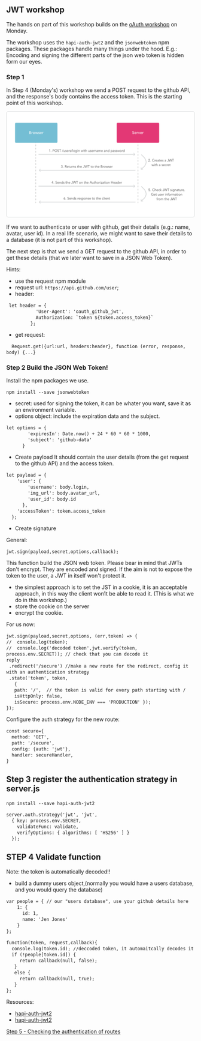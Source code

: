 ## JWT workshop


The hands on part of this workshop builds on the [oAuth workshop](https://github.com/foundersandcoders/oauth) on Monday.  


The workshop uses the ```hapi-auth-jwt2``` and the ```jsonwebtoken``` npm packages. These packages handle many things under the hood. E.g.: Encoding and signing the different parts of the json web token is hidden form our eyes.

### Step 1

 In Step 4 (Monday's) workshop we send a POST request to the github API, and the response's body
contains the access token. This is the starting point of this workshop.

![JWT flow](./imgs/jwt-flow.png)

If we want to authenticate or user with github, get their details (e.g.: name, avatar, user id).
In a real life scenario, we might want to save their details to a database (it is not part of this workshop).

The next step is that we send a GET request to the github API, in order to get these details (that we later want to save in a JSON Web Token).

Hints:
- use the request npm module
- request url: `https://api.github.com/user`;
- header:  
 ```
  let header = {
            'User-Agent': 'oauth_github_jwt',
            Authorization: `token ${token.access_token}`
          };
```
- get request:  
```
  Request.get({url:url, headers:header}, function (error, response, body) {...}
  ```
### Step 2  Build the JSON Web Token!

Install the npm packages we use.

```
npm install --save jsonwebtoken
```

- secret: used for signing the token, it can be  whater you want, save it as an environment variable.
- options object: include the expiration data and the subject.
```
let options = {
        'expiresIn': Date.now() + 24 * 60 * 60 * 1000,
        'subject': 'github-data'
      }
```
- Create payload
It should contain the user details (from the get request to the github API) and the access token.

```
let payload = {
    'user': {
        'username': body.login,
        'img_url': body.avatar_url,
        'user_id': body.id
      },
    'accessToken': token.access_token
  };
```

  -  Create signature

General:
```
jwt.sign(payload,secret,options,callback);
```

This function build the JSON web token. Please bear in mind that JWTs don't encrypt. They are encoded and signed. If the aim is not to expose the token to the user, a JWT in itself won't protect it.

- the simplest approach is to set the JST in a cookie, it is an acceptable approach, in this way the client won1t be able to read it. (This is what we do in this workshop.)
- store the cookie on the server
- encrypt the cookie.

For us now:
```
jwt.sign(payload,secret,options, (err,token) => {
//  console.log(token);
//  console.log('decoded token',jwt.verify(token, process.env.SECRET)); // check that you can decode it
reply
 .redirect('/secure') //make a new route for the redirect, config it with an authentication strategy
 .state('token', token,
   {
   path: '/',  // the token is valid for every path starting with /
   isHttpOnly: false,
   isSecure: process.env.NODE_ENV === 'PRODUCTION' });
});
```

Configure the auth strategy for the new route:
```
const secure={
  method: 'GET',
  path: '/secure',
  config: {auth: 'jwt'},
  handler: secureHandler,
}
```

## Step 3 register the authentication strategy in server.js


```
npm install --save hapi-auth-jwt2
```

```
server.auth.strategy('jwt', 'jwt',
  { key: process.env.SECRET,
    validateFunc: validate,
    verifyOptions: { algorithms: [ 'HS256' ] }
  });
```

## STEP 4  Validate function
Note: the token is automatically decoded!!

- build a dummy users object,(normally you would have a users database, and you would query the database)

```
var people = { // our "users database", use your github details here
    1: {
      id: 1,
      name: 'Jen Jones'
    }
};
```

```
function(token, request,callback){
  console.log(token.id); //deccoded token, it automaitcally decodes it
  if (!people[token.id]) {
     return callback(null, false);
   }
   else {
     return callback(null, true);
   }
};
```

Resources:
- [hapi-auth-jwt2](https://github.com/dwyl/hapi-auth-jwt2)
- [hapi-auth-jwt2](https://www.npmjs.com/package/hapi-auth-jwt2)


[Step 5 - Checking the authentication of routes](./Step5.md)
